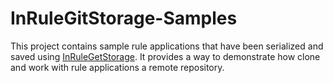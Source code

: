 InRuleGitStorage-Samples
====

This project contains sample rule applications that have been serialized and saved using [InRuleGetStorage](https://www.nuget.org/packages/Sknet.InRuleGitStorage). It provides a way to demonstrate how clone and work with rule applications a remote repository.